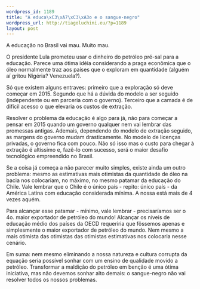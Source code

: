 ```yaml
--- 
wordpress_id: 1189
title: "A educa\xC3\xA7\xC3\xA3o e o sangue-negro"
wordpress_url: http://tiagoluchini.eu/?p=1189
layout: post
---
```

A educação no Brasil vai mau. Muito mau.

O presidente Lula prometeu usar o dinheiro do petróleo pré-sal para a educação. Parece uma ótima idéia considerando a praga econômica que o óleo normalmente traz aos países que o exploram em quantidade (alguém aí gritou Nigéria? Venezuela?).

Só que existem alguns entraves: primeiro que a exploração só deve começar em 2015. Segundo que há a dúvida do modelo a ser seguido (independente ou em parceria com o governo). Terceiro que a camada é de difícil acesso o que elevaria os custos de extração.

Resolver o problema da educação é algo para já, não para começar a pensar em 2015 quando um governo qualquer nem vai lembrar das promessas antigas. Ademais, dependendo do modelo de extração seguido, as margens do governo mudam drasticamente. No modelo de licenças privadas, o governo fica com pouco. Não só isso mas o custo para chegar à extração é altíssimo e, fazê-lo com sucesso, será o maior desafio tecnológico empreendido no Brasil.

Se a coisa já começa a não parecer muito simples, existe ainda um outro problema: mesmo as estimativas mais otimistas da quantidade de óleo na bacia nos colocariam, no máximo, no mesmo patamar da educação do Chile. Vale lembrar que o Chile é o único país - repito: único país - da América Latina com educação considerada mínima. A nossa está mais de 4 vezes aquém.

Para alcançar esse patamar - mínimo, vale lembrar - precisaríamos ser o 4o. maior exportador de petróleo do mundo! Alcançar os níveis de educação médio dos países da OECD requeriria que fôssemos apenas e simplesmente o maior exportador de petróleo do mundo. Nem mesmo a mais otimista das otimistas das otimistas estimativas nos colocaria nesse cenário.

Em suma: nem mesmo eliminando a nossa natureza e cultura corrupta da equação seria possível sonhar com um ensino de qualidade movido a petróleo. Transformar a maldição do petróleo em benção é uma ótima iniciativa, mas não devemos sonhar alto demais: o sangue-negro não vai resolver todos os nossos problemas.
